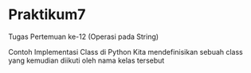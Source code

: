 # Praktikum7
Tugas Pertemuan ke-12 (Operasi pada String)

Contoh Implementasi Class di Python
Kita mendefinisikan sebuah class yang kemudian diikuti oleh nama kelas tersebut
